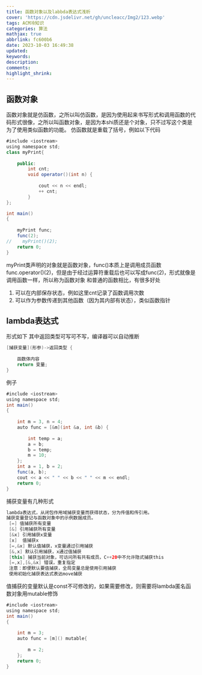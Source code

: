 ```yaml
---
title: 函数对象以及labbda表达式浅析
cover: 'https://cdn.jsdelivr.net/gh/uncleacc/Img2/123.webp'
tags: ACM冷知识
categories: 算法
mathjax: true
abbrlink: fc600b6
date: 2023-10-03 16:49:38
updated:
keywords:
description:
comments:
highlight_shrink:
---
```



## 函数对象

函数对象就是仿函数，之所以叫仿函数，是因为使用起来书写形式和调用函数的代码形式很像，之所以叫函数对象，是因为本shi质还是个对象，只不过写这个类是为了使用类似函数的功能。 仿函数就是重载了括号，例如以下代码

```java
#include <iostream>
using namespace std;
class myPrint{
   
	public:
		int cnt;
		void operator()(int n) {
   
			cout << n << endl;
			++ cnt;
		}
}; 

int main()
{
   
	myPrint func;
    func(2);
//    myPrint()(2);
    return 0;
}
```

myPrint类声明的对象就是函数对象，func()本质上是调用成员函数func.operator()(2)，但是由于经过运算符重载后也可以写成func(2)，形式就像是调用函数一样，所以称为函数对象 和普通的函数相比，有很多好处

1. 可以在内部保存状态，例如这里cnt记录了函数调用次数 
2. 可以作为参数传递到其他函数（因为其内部有状态），类似函数指针

## lambda表达式

形式如下 其中返回类型可写可不写，编译器可以自动推断

```java
[捕获变量](形参)->返回类型 {
   
	函数体内容
	return 变量;
}
```

例子

```java
#include <iostream>
using namespace std;
int main()
{
   
	int m = 3, n = 4;
	auto func = [&m](int &a, int &b) {
   
		int temp = a;
		a = b;
		b = temp;
		m = 10;
	};
	int a = 1, b = 2;
	func(a, b);
	cout << a << " " << b << " " << m << endl;
    return 0;
}
```

捕获变量有几种形式

```java
lambda表达式，从闭包作用域捕获变量而获得状态，分为传值和传引用。
捕获变量登记与函数对象中的示例数据成员。
 [=] 值捕获所有变量
 [&] 引用捕获所有变量
 [&x] 引用捕获x变量
 [x]  值捕获x
 [=,&x] 默认值捕获，x变量通过引用捕获
 [&,x] 默认引用捕获，x通过值捕获
 [this] 捕获当前对象，可访问所有共有成员，C++20中不允许隐式捕获this
 [=,x],[&,&x] 错误，重复指定
 注意：即便默认要值捕获，全局变量总是使用引用捕获
 使用初始化捕获表达式表达move捕获
```

值捕获的变量默认是const不可修改的，如果需要修改，则需要将lambda匿名函数对象用mutable修饰

```java
#include <iostream>
using namespace std;
int main()
{
   
	int m = 3;
	auto func = [m]() mutable{
   
		m = 2;
	};
    return 0;
}
```

